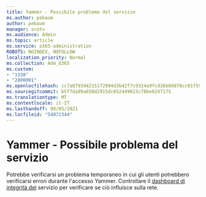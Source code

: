 ```yaml
---
title: Yammer - Possibile problema del servizio
ms.author: pebaum
author: pebaum
manager: scotv
ms.audience: Admin
ms.topic: article
ms.service: o365-administration
ROBOTS: NOINDEX, NOFOLLOW
localization_priority: Normal
ms.collection: Adm_O365
ms.custom:
- "1338"
- "2800001"
ms.openlocfilehash: cc7a8793942151f2994d3b42f7c9324a9fcd36b898f8cc01f59538294a7b8dc8
ms.sourcegitcommit: b5f7da89a650d2915dc652449623c78be6247175
ms.translationtype: MT
ms.contentlocale: it-IT
ms.lasthandoff: 08/05/2021
ms.locfileid: "54072344"
---
```

# <a name="yammer---possible-service-issue"></a>Yammer - Possibile problema del servizio

Potrebbe verificarsi un problema temporaneo in cui gli utenti potrebbero verificarsi errori durante l'accesso Yammer. Controllare il [dashboard di integrità del](https://admin.microsoft.com/AdminPortal/Home#/servicehealth) servizio per verificare se ciò influisce sulla rete.
